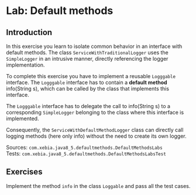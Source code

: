 # Lab: Default methods

## Introduction

In this exercise you learn to isolate common behavior in an interface with default methods.
The class `ServiceWithTraditionalLogger` uses the `SimpleLogger` in an intrusive manner,
directly referencing the logger implementation.

To complete this exercise you have to implement a reusable `Logggable` interface. The `Logggable`
interface has to contain a <b>default method</b> info(String s), which can be called by the class
that implements this interface.

The `Logggable` interface has to delegate the call to info(String s) to a corresponding `SimpleLogger` belonging to
the class where this interface is implemented.

Consequently, the `ServiceWithDefaultMethodLogger` class can directly call logging methods (here only info)
without the need to create its own logger.

Sources: `com.xebia.java8_5.defaultmethods.DefaultMethodsLabs`  
Tests: `com.xebia.java8_5.defaultmethods.DefaultMethodsLabsTest`

## Exercises

Implement the method `info` in the class `Loggable` and pass all the test cases.

